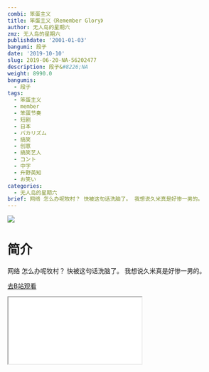 ```yaml
---
combi: 笨蛋主义
title: 笨蛋主义《Remember Glory》
author: 无人岛的星期六
zmz: 无人岛的星期六
publishdate: '2001-01-03'
bangumi: 段子
date: '2019-10-10'
slug: 2019-06-20-NA-56202477
description: 段子&#8226;NA
weight: 8990.0
bangumis:
  - 段子
tags:
  - 笨蛋主义
  - member
  - 笨蛋节奏
  - 短剧
  - 日本
  - バカリズム
  - 搞笑
  - 创意
  - 搞笑艺人
  - コント
  - 中字
  - 升野英知
  - お笑い
categories:
  - 无人岛的星期六
brief: 网络 怎么办呢牧村？ 快被这句话洗脑了。 我想说久米真是好惨一男的。
---
```

![](https://raw.githubusercontent.com/tcgriffith/owaraisite/master/static/tmpimg/7b6299dc5668989f9f876b439dca50734ce76790.jpg.480.jpg)
# 简介  
网络
怎么办呢牧村？
快被这句话洗脑了。
我想说久米真是好惨一男的。  

[去B站观看](https://www.bilibili.com/video/av56202477/)
<div class ="resp-container"><iframe class="testiframe" src="//player.bilibili.com/player.html?aid=56202477"", scrolling="no", allowfullscreen="true" > </iframe></div> 
